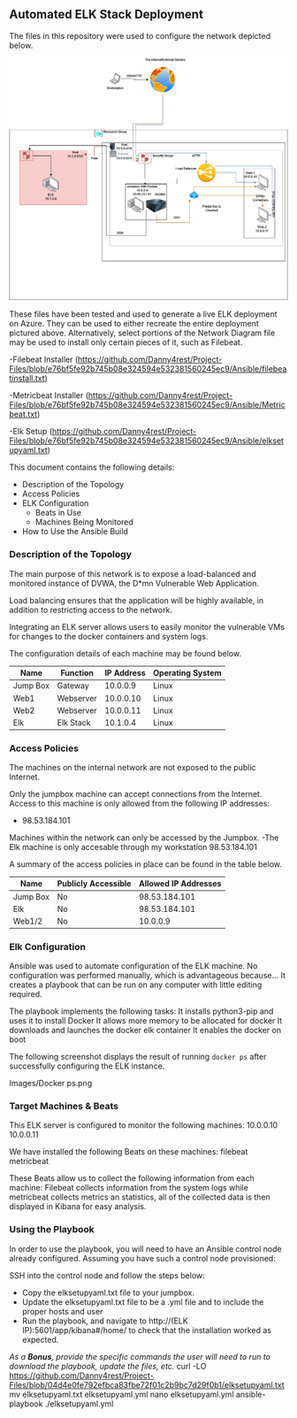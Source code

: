 ## Automated ELK Stack Deployment

The files in this repository were used to configure the network depicted below.

![Network Diagram](https://github.com/Danny4rest/Project-Files/blob/main/Images/Homework%2012.jpg?raw=true)

These files have been tested and used to generate a live ELK deployment on Azure. They can be used to either recreate the entire deployment pictured above. Alternatively, select portions of the Network Diagram file may be used to install only certain pieces of it, such as Filebeat.

  -Filebeat Installer (https://github.com/Danny4rest/Project-Files/blob/e76bf5fe92b745b08e324594e532381560245ec9/Ansible/filebeatinstall.txt)
  
  -Metricbeat Installer (https://github.com/Danny4rest/Project-Files/blob/e76bf5fe92b745b08e324594e532381560245ec9/Ansible/Metricbeat.txt)
  
  -Elk Setup (https://github.com/Danny4rest/Project-Files/blob/e76bf5fe92b745b08e324594e532381560245ec9/Ansible/elksetupyaml.txt)

This document contains the following details:
- Description of the Topology
- Access Policies
- ELK Configuration
  - Beats in Use
  - Machines Being Monitored
- How to Use the Ansible Build


### Description of the Topology

The main purpose of this network is to expose a load-balanced and monitored instance of DVWA, the D*mn Vulnerable Web Application.

Load balancing ensures that the application will be highly available, in addition to restricting access to the network.

Integrating an ELK server allows users to easily monitor the vulnerable VMs for changes to the docker containers and system logs.


The configuration details of each machine may be found below.

| Name     | Function | IP Address | Operating System |
|----------|----------|------------|------------------|
| Jump Box | Gateway  | 10.0.0.9   | Linux            |
| Web1     | Webserver| 10.0.0.10  | Linux            |
| Web2     | Webserver| 10.0.0.11  | Linux            |
| Elk      | Elk Stack| 10.1.0.4   | Linux            |

### Access Policies

The machines on the internal network are not exposed to the public Internet. 

Only the jumpbox machine can accept connections from the Internet. Access to this machine is only allowed from the following IP addresses:
- 98.53.184.101

Machines within the network can only be accessed by the Jumpbox.
-The Elk machine is only accesable through my workstation 98.53.184.101

A summary of the access policies in place can be found in the table below.

| Name     | Publicly Accessible | Allowed IP Addresses |
|----------|---------------------|----------------------|
| Jump Box | No                  | 98.53.184.101        |
| Elk      | No                  | 98.53.184.101        |
| Web1/2   | No                  | 10.0.0.9             |

### Elk Configuration

Ansible was used to automate configuration of the ELK machine. No configuration was performed manually, which is advantageous because...
It creates a playbook that can be run on any computer with little editing required.

The playbook implements the following tasks:
It installs python3-pip and uses it to install Docker
It allows more memory to be allocated for docker
It downloads and launches the docker elk container
It enables the docker on boot

The following screenshot displays the result of running `docker ps` after successfully configuring the ELK instance.

Images/Docker ps.png

### Target Machines & Beats
This ELK server is configured to monitor the following machines:
10.0.0.10
10.0.0.11

We have installed the following Beats on these machines:
filebeat
metricbeat

These Beats allow us to collect the following information from each machine:
Filebeat collects information from the system logs while metricbeat collects metrics an statistics, all of the collected data is then displayed in Kibana for easy analysis.

### Using the Playbook
In order to use the playbook, you will need to have an Ansible control node already configured. Assuming you have such a control node provisioned: 

SSH into the control node and follow the steps below:
- Copy the elksetupyaml.txt file to your jumpbox.
- Update the elksetupyaml.txt file to be a .yml file and to include the proper hosts and user
- Run the playbook, and navigate to http://(ELK IP):5601/app/kibana#/home/ to check that the installation worked as expected.


_As a **Bonus**, provide the specific commands the user will need to run to download the playbook, update the files, etc._
curl -LO https://github.com/Danny4rest/Project-Files/blob/04d4e0fe792efbca83fbe72f01c2b9bc7d29f0b1/elksetupyaml.txt
mv elksetupyaml.txt elksetupyaml.yml
nano elksetupyaml.yml
ansible-playbook ./elksetupyaml.yml
